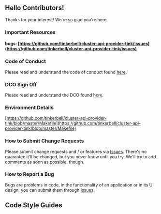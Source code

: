## Hello Contributors!

Thanks for your interest!
We're so glad you're here.

### Important Resources

#### bugs: [https://github.com/tinkerbell/cluster-api-provider-tink/issues](https://github.com/tinkerbell/cluster-api-provider-tink/issues)

### Code of Conduct

Please read and understand the code of conduct found [here](https://github.com/tinkerbell/.github/blob/master/CODE_OF_CONDUCT.md).

### DCO Sign Off

Please read and understand the DCO found [here](docs/DCO.md).

### Environment Details

[https://github.com/tinkerbell/cluster-api-provider-tink/blob/master/Makefile](https://github.com/tinkerbell/cluster-api-provider-tink/blob/master/Makefile)

### How to Submit Change Requests

Please submit change requests and / or features via [Issues](https://github.com/tinkerbell/cluster-api-provider-tink/issues).
There's no guarantee it'll be changed, but you never know until you try.
We'll try to add comments as soon as possible, though.

### How to Report a Bug

Bugs are problems in code, in the functionality of an application or in its UI design; you can submit them through [Issues](https://github.com/tinkerbell/cluster-api-provider-tink/issues).

## Code Style Guides
